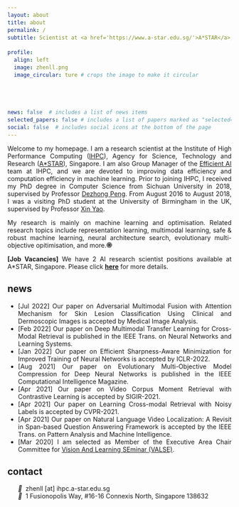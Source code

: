 ```yaml
---
layout: about
title: about
permalink: /
subtitle: Scientist at <a href='https://www.a-star.edu.sg/'>A*STAR</a>, Singapore

profile:
  align: left
  image: zhenll.png
  image_circular: ture # crops the image to make it circular  




news: false  # includes a list of news items
selected_papers: false # includes a list of papers marked as "selected={true}"
social: false  # includes social icons at the bottom of the page
---
```


<p align="justify">Welcome to my homepage. I am a research scientist at the Institute of High Performance Computing (<a href="https://www.a-star.edu.sg/ihpc">IHPC</a>), Agency for Science, Technology and Research (<a href="https://www.a-star.edu.sg/">A*STAR</a>), Singapore. I am also Group Manager of the <a href="https://www.a-star.edu.sg/ihpc/research/computing-intelligence">Efficient AI</a> team at IHPC, and we are devoted to improving data efficiency and computation efficiency in machine learning. Prior to joining IHPC, I received my PhD degree in Computer Science from Sichuan University in 2018, supervised by Professor <a href="http://cs.scu.edu.cn/info/1108/5359.htm">Dezhong Peng</a>. From August 2016 to August 2018, I was a visiting PhD student at the University of Birmingham in the UK, supervised by Professor <a href="http://www.cs.bham.ac.uk/~xin/">Xin Yao</a>.</p>

<p align="justify">My research is mainly on machine learning and optimisation. Related research topics include representation learning, multimodal learning, safe & robust machine learning, neural architecture search, evolutionary multi-objective opitimisation, and more.<a href="https://scholar.google.com/citations?user=dtv_LZkAAAAJ&hl=en"><img src="assets/img/gs.png" width="12px"></a></p>

<p align="justify"><strong>[Job Vacancies]</strong> We have 2 AI research scientist positions available at A*STAR, Singapore. Please click <strong><a href="/assets/pdf/IHPC-AI-Jobs-EAI-Scientist.pdf" target="_blank">here</a></strong> for more details.</p>


<h2 id="news">news</h2>

<ul align="justify">
  <li>[Jul 2022] Our paper on Adversarial Multimodal Fusion with Attention Mechanism for Skin Lesion Classification Using Clinical and Dermoscopic Images is accepted by Medical Image Analysis.</li>
  <li>[Feb 2022] Our paper on Deep Multimodal Transfer Learning for Cross-Modal Retrieval is published in the IEEE Trans. on Neural Networks and Learning Systems.</li>
  <li>[Jan 2022] Our paper on Efficient Sharpness-Aware Minimization for Improved Training of Neural Networks is accepted by ICLR-2022.</li>
  <li>[Aug 2021] Our paper on Evolutionary Multi-Objective Model Compression for Deep Neural Networks is published in the IEEE Computational Intelligence Magazine.</li>
  <li>[Apr 2021] Our paper on Video Corpus Moment Retrieval with Contrastive Learning is accepted by SIGIR-2021.</li>
  <li>[Apr 2021] Our paper on Learning Cross-modal Retrieval with Noisy Labels is accepted by CVPR-2021.</li>
  <li>[Apr 2021] Our paper on Natural Language Video Localization: A Revisit in Span-based Question Answering Framework is accepted by the IEEE Trans. on Pattern Analysis and Machine Intelligence.</li>
  <li>[Mar 2020] I am selected as Member of the Executive Area Chair Committee for <a href="http://valser.org/article-364-1.html"  target="_blank">Vision And Learning SEminar (VALSE)</a>.</li>
</ul>

<h2 id="news">contact</h2>

&nbsp; &nbsp; &nbsp; <i style="font-size:14px" class="fa">&#xf0e0;</i>&nbsp; zhenll [at] ihpc.a-star.edu.sg<br>
&nbsp; &nbsp; &nbsp; <i style="font-size:14px" class="fa">&#xf041;</i>&nbsp; 1 Fusionopolis Way, #16-16 Connexis North, Singapore 138632
